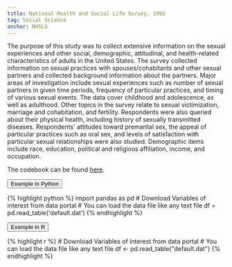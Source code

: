 ```yaml
---
title: National Health and Social Life Survey, 1992 
tag: Social Science
anchor: NHSLS 
---
```


The purpose of this study was to collect extensive information on the sexual experiences and other social, demographic, attitudinal, and health-related characteristics of adults in the United States. The survey collected information on sexual practices with spouses/cohabitants and other sexual partners and collected background information about the partners. Major areas of investigation include sexual experiences such as number of sexual partners in given time periods, frequency of particular practices, and timing of various sexual events. The data cover childhood and adolescence, as well as adulthood. Other topics in the survey relate to sexual victimization, marriage and cohabitation, and fertility. Respondents were also queried about their physical health, including history of sexually transmitted diseases. Respondents' attitudes toward premarital sex, the appeal of particular practices such as oral sex, and levels of satisfaction with particular sexual relationships were also studied. Demographic items include race, education, political and religious affiliation, income, and occupation.

The codebook can be found [here](https://www.icpsr.umich.edu/icpsrweb/HMCA/studies/6647/datadocumentation#).

<button data-toggle="collapse" data-target="#nhsls-python" type="button" class="btn btn-secondary btn-lg btn-block">Example in Python</button>
<div id="nhsls-python" class="collapse">
{% highlight python %}
import pandas as pd
# Download Variables of interest from data portal
# You can load the data file like any text file
df = pd.read_table('default.dat')
{% endhighlight %}
</div>

<button data-toggle="collapse" data-target="#nhsls-r" type="button" class="btn btn-secondary btn-lg btn-block">Example in R</button>
<div id="nhsls-r" class="collapse">
{% highlight r %}
# Download Variables of interest from data portal
# You can load the data file like any text file
df <- pd.read_table("default.dat")
{% endhighlight %}
</div>
